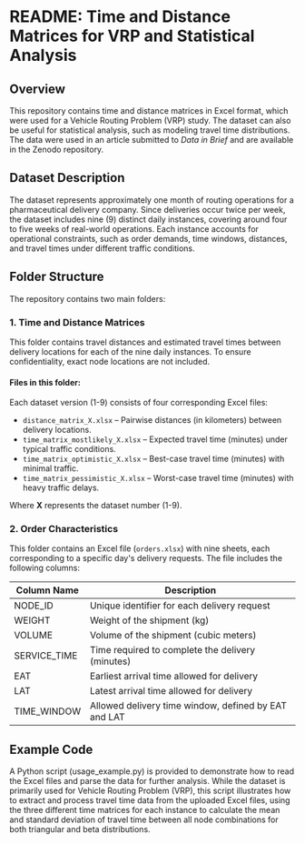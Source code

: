 # README: Time and Distance Matrices for VRP and Statistical Analysis

## Overview

This repository contains time and distance matrices in Excel format, which were used for a Vehicle Routing Problem (VRP) study. The dataset can also be useful for statistical analysis, such as modeling travel time distributions. The data were used in an article submitted to *Data in Brief* and are available in the Zenodo repository.

## Dataset Description

The dataset represents approximately one month of routing operations for a pharmaceutical delivery company. Since deliveries occur twice per week, the dataset includes nine (9) distinct daily instances, covering around four to five weeks of real-world operations. Each instance accounts for operational constraints, such as order demands, time windows, distances, and travel times under different traffic conditions.

## Folder Structure

The repository contains two main folders:

### 1. **Time and Distance Matrices**

This folder contains travel distances and estimated travel times between delivery locations for each of the nine daily instances. To ensure confidentiality, exact node locations are not included.

#### Files in this folder:

Each dataset version (1-9) consists of four corresponding Excel files:

- `distance_matrix_X.xlsx` – Pairwise distances (in kilometers) between delivery locations.
- `time_matrix_mostlikely_X.xlsx` – Expected travel time (minutes) under typical traffic conditions.
- `time_matrix_optimistic_X.xlsx` – Best-case travel time (minutes) with minimal traffic.
- `time_matrix_pessimistic_X.xlsx` – Worst-case travel time (minutes) with heavy traffic delays.

Where **X** represents the dataset number (1-9).

### 2. **Order Characteristics**

This folder contains an Excel file (`orders.xlsx`) with nine sheets, each corresponding to a specific day's delivery requests. The file includes the following columns:

| Column Name   | Description                                          |
| ------------- | ---------------------------------------------------- |
| NODE\_ID      | Unique identifier for each delivery request          |
| WEIGHT        | Weight of the shipment (kg)                          |
| VOLUME        | Volume of the shipment (cubic meters)                |
| SERVICE\_TIME | Time required to complete the delivery (minutes)     |
| EAT           | Earliest arrival time allowed for delivery           |
| LAT           | Latest arrival time allowed for delivery             |
| TIME\_WINDOW  | Allowed delivery time window, defined by EAT and LAT |

## Example Code

A Python script (usage_example.py) is provided to demonstrate how to read the Excel files and parse the data for further analysis. While the dataset is primarily used for Vehicle Routing Problem (VRP), this script illustrates how to extract and process travel time data from the uploaded Excel files, using the three different time matrices for each instance to calculate the mean and standard deviation of travel time between all node combinations for both triangular and beta distributions. 


